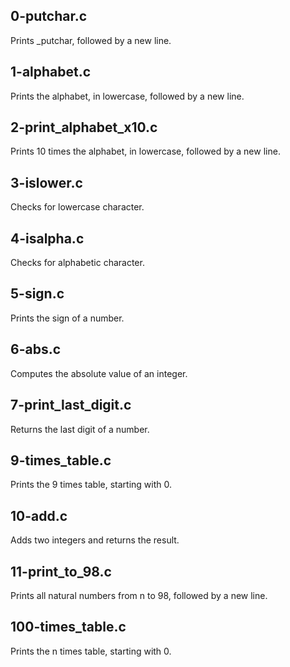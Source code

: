 ## 0-putchar.c
Prints _putchar, followed by a new line.
## 1-alphabet.c
Prints the alphabet, in lowercase, followed by a new line.
## 2-print_alphabet_x10.c
Prints 10 times the alphabet, in lowercase, followed by a new line.
## 3-islower.c
Checks for lowercase character.
## 4-isalpha.c
Checks for alphabetic character.
## 5-sign.c
Prints the sign of a number.
## 6-abs.c
Computes the absolute value of an integer.
## 7-print_last_digit.c
Returns the last digit of a number.
## 9-times_table.c
Prints the 9 times table, starting with 0.
## 10-add.c
Adds two integers and returns the result.
## 11-print_to_98.c
Prints all natural numbers from n to 98, followed by a new line.
## 100-times_table.c
Prints the n times table, starting with 0.
